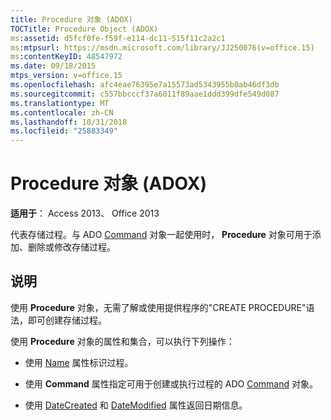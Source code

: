 ```yaml
---
title: Procedure 对象 (ADOX)
TOCTitle: Procedure Object (ADOX)
ms:assetid: d5fcf0fe-f59f-e114-dc11-515f11c2a2c1
ms:mtpsurl: https://msdn.microsoft.com/library/JJ250076(v=office.15)
ms:contentKeyID: 48547972
ms.date: 09/18/2015
mtps_version: v=office.15
ms.openlocfilehash: afc4eae76395e7a15573ad5343955b0ab46df3db
ms.sourcegitcommit: c557bbcccf37a6011f89aae1ddd399dfe549d087
ms.translationtype: MT
ms.contentlocale: zh-CN
ms.lasthandoff: 10/31/2018
ms.locfileid: "25883349"
---
```

# <a name="procedure-object-adox"></a>Procedure 对象 (ADOX)


**适用于**： Access 2013、 Office 2013

代表存储过程。与 ADO [Command](command-object-ado.md) 对象一起使用时， **Procedure** 对象可用于添加、删除或修改存储过程。

## <a name="remarks"></a>说明

使用 **Procedure** 对象，无需了解或使用提供程序的"CREATE PROCEDURE"语法，即可创建存储过程。

使用 **Procedure** 对象的属性和集合，可以执行下列操作：

  - 使用 [Name](name-property-adox.md) 属性标识过程。

  - 使用 **Command** 属性指定可用于创建或执行过程的 ADO [Command](command-property-adox.md) 对象。

  - 使用 [DateCreated](datecreated-property-adox.md) 和 [DateModified](datemodified-property-adox.md) 属性返回日期信息。

